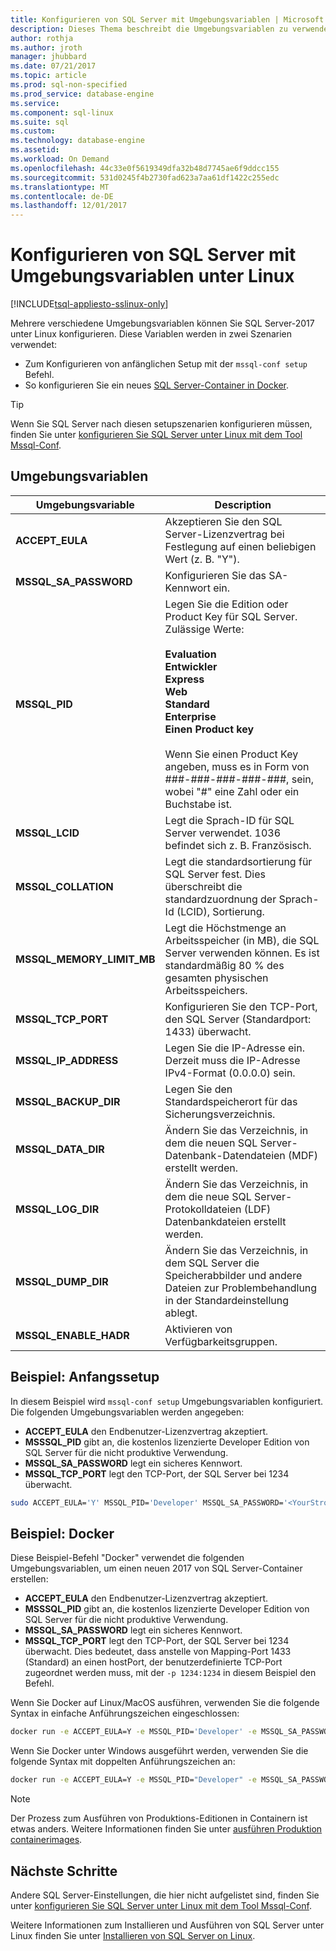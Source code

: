 ```yaml
---
title: Konfigurieren von SQL Server mit Umgebungsvariablen | Microsoft Docs
description: Dieses Thema beschreibt die Umgebungsvariablen zu verwenden, um bestimmte 2017 von SQL Server-Einstellungen unter Linux konfigurieren.
author: rothja
ms.author: jroth
manager: jhubbard
ms.date: 07/21/2017
ms.topic: article
ms.prod: sql-non-specified
ms.prod_service: database-engine
ms.service: 
ms.component: sql-linux
ms.suite: sql
ms.custom: 
ms.technology: database-engine
ms.assetid: 
ms.workload: On Demand
ms.openlocfilehash: 44c33e0f5619349dfa32b48d7745ae6f9ddcc155
ms.sourcegitcommit: 531d0245f4b2730fad623a7aa61df1422c255edc
ms.translationtype: MT
ms.contentlocale: de-DE
ms.lasthandoff: 12/01/2017
---
```

# <a name="configure-sql-server-settings-with-environment-variables-on-linux"></a>Konfigurieren von SQL Server mit Umgebungsvariablen unter Linux

[!INCLUDE[tsql-appliesto-sslinux-only](../includes/tsql-appliesto-sslinux-only.md)]

Mehrere verschiedene Umgebungsvariablen können Sie SQL Server-2017 unter Linux konfigurieren. Diese Variablen werden in zwei Szenarien verwendet:

- Zum Konfigurieren von anfänglichen Setup mit der `mssql-conf setup` Befehl.
- So konfigurieren Sie ein neues [SQL Server-Container in Docker](quickstart-install-connect-docker.md).

> [!TIP]
> Wenn Sie SQL Server nach diesen setupszenarien konfigurieren müssen, finden Sie unter [konfigurieren Sie SQL Server unter Linux mit dem Tool Mssql-Conf](sql-server-linux-configure-mssql-conf.md).

## <a name="environment-variables"></a>Umgebungsvariablen

| Umgebungsvariable | Description |
|-----|-----|
| **ACCEPT_EULA** | Akzeptieren Sie den SQL Server-Lizenzvertrag bei Festlegung auf einen beliebigen Wert (z. B. "Y"). |
| **MSSQL_SA_PASSWORD** | Konfigurieren Sie das SA-Kennwort ein. |
| **MSSQL_PID** | Legen Sie die Edition oder Product Key für SQL Server. Zulässige Werte: </br></br>**Evaluation**</br>**Entwickler**</br>**Express**</br>**Web**</br>**Standard**</br>**Enterprise**</br>**Einen Product key**</br></br>Wenn Sie einen Product Key angeben, muss es in Form von ###-###-###-###-###, sein, wobei "#" eine Zahl oder ein Buchstabe ist.|
| **MSSQL_LCID** | Legt die Sprach-ID für SQL Server verwendet. 1036 befindet sich z. B. Französisch. |
| **MSSQL_COLLATION** | Legt die standardsortierung für SQL Server fest. Dies überschreibt die standardzuordnung der Sprach-Id (LCID), Sortierung. |
| **MSSQL_MEMORY_LIMIT_MB** | Legt die Höchstmenge an Arbeitsspeicher (in MB), die SQL Server verwenden können. Es ist standardmäßig 80 % des gesamten physischen Arbeitsspeichers. |
| **MSSQL_TCP_PORT** | Konfigurieren Sie den TCP-Port, den SQL Server (Standardport: 1433) überwacht. |
| **MSSQL_IP_ADDRESS** | Legen Sie die IP-Adresse ein. Derzeit muss die IP-Adresse IPv4-Format (0.0.0.0) sein. |
| **MSSQL_BACKUP_DIR** | Legen Sie den Standardspeicherort für das Sicherungsverzeichnis. |
| **MSSQL_DATA_DIR** | Ändern Sie das Verzeichnis, in dem die neuen SQL Server-Datenbank-Datendateien (MDF) erstellt werden. |
| **MSSQL_LOG_DIR** | Ändern Sie das Verzeichnis, in dem die neue SQL Server-Protokolldateien (LDF) Datenbankdateien erstellt werden. |
| **MSSQL_DUMP_DIR** | Ändern Sie das Verzeichnis, in dem SQL Server die Speicherabbilder und andere Dateien zur Problembehandlung in der Standardeinstellung ablegt. |
| **MSSQL_ENABLE_HADR** | Aktivieren von Verfügbarkeitsgruppen. |

## <a name="example-initial-setup"></a>Beispiel: Anfangssetup

In diesem Beispiel wird `mssql-conf setup` Umgebungsvariablen konfiguriert. Die folgenden Umgebungsvariablen werden angegeben:

- **ACCEPT_EULA** den Endbenutzer-Lizenzvertrag akzeptiert.
- **MSSSQL_PID** gibt an, die kostenlos lizenzierte Developer Edition von SQL Server für die nicht produktive Verwendung.
- **MSSQL_SA_PASSWORD** legt ein sicheres Kennwort.
- **MSSQL_TCP_PORT** legt den TCP-Port, der SQL Server bei 1234 überwacht.

```bash
sudo ACCEPT_EULA='Y' MSSQL_PID='Developer' MSSQL_SA_PASSWORD='<YourStrong!Passw0rd>' MSSQL_TCP_PORT=1234 /opt/mssql/bin/mssql-conf setup
```

## <a name="example-docker"></a>Beispiel: Docker

Diese Beispiel-Befehl "Docker" verwendet die folgenden Umgebungsvariablen, um einen neuen 2017 von SQL Server-Container erstellen:

- **ACCEPT_EULA** den Endbenutzer-Lizenzvertrag akzeptiert.
- **MSSSQL_PID** gibt an, die kostenlos lizenzierte Developer Edition von SQL Server für die nicht produktive Verwendung.
- **MSSQL_SA_PASSWORD** legt ein sicheres Kennwort.
- **MSSQL_TCP_PORT** legt den TCP-Port, der SQL Server bei 1234 überwacht. Dies bedeutet, dass anstelle von Mapping-Port 1433 (Standard) an einen hostPort, der benutzerdefinierte TCP-Port zugeordnet werden muss, mit der `-p 1234:1234` in diesem Beispiel den Befehl.

Wenn Sie Docker auf Linux/MacOS ausführen, verwenden Sie die folgende Syntax in einfache Anführungszeichen eingeschlossen:

```bash
docker run -e ACCEPT_EULA=Y -e MSSQL_PID='Developer' -e MSSQL_SA_PASSWORD='<YourStrong!Passw0rd>' -e MSSQL_TCP_PORT=1234 -p 1234:1234 -d microsoft/mssql-server-linux:2017-latest
```

Wenn Sie Docker unter Windows ausgeführt werden, verwenden Sie die folgende Syntax mit doppelten Anführungszeichen an:

```bash
docker run -e ACCEPT_EULA=Y -e MSSQL_PID="Developer" -e MSSQL_SA_PASSWORD="<YourStrong!Passw0rd>" -e MSSQL_TCP_PORT=1234 -p 1234:1234 -d microsoft/mssql-server-linux:2017-latest
```

> [!NOTE]
> Der Prozess zum Ausführen von Produktions-Editionen in Containern ist etwas anders. Weitere Informationen finden Sie unter [ausführen Produktion containerimages](sql-server-linux-configure-docker.md#production).

## <a name="next-steps"></a>Nächste Schritte

Andere SQL Server-Einstellungen, die hier nicht aufgelistet sind, finden Sie unter [konfigurieren Sie SQL Server unter Linux mit dem Tool Mssql-Conf](sql-server-linux-configure-mssql-conf.md).

Weitere Informationen zum Installieren und Ausführen von SQL Server unter Linux finden Sie unter [Installieren von SQL Server on Linux](sql-server-linux-setup.md).
